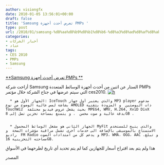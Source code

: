 ```yaml
---
author: visiongfx
date: 2010-01-05 13:56:01+00:00
draft: false
title: 'Samsung تعرض أحدث أجهزة PMPs '
type: post
url: /2010/01/samsung-%d8%aa%d8%b9%d8%b1%d8%b6-%d8%a3%d8%ad%d8%af%d8%ab-%d8%a3%d8%ac%d9%87%d8%b2%d8%a9-pmps/
categories:
- أخبار الشركات
- عتاد
tags:
- CES 2010
- PMPs
- Samsung
---
```


[**Samsung تعرض أحدث أجهزة PMPs **](http://www.it-scoop.com/2010/01/samsung-%d8%aa%d8%b9%d8%b1%d8%b6-%d8%a3%d8%ad%d8%af%d8%ab-%d8%a3%d8%ac%d9%87%d8%b2%d8%a9-pmps/)


أزاحت شركة Samsung الستار عن اثنين من أحدث أجهزة الوسائط المتعددة PMPs التي سيتم عرضها في جناح الشركة خلال مؤتمر ces2010.
[![h](http://images.techtree.com/ttimages/story/108497_samsung-400.jpg)
](http://www.it-scoop.com/2010/01/samsung-%d8%aa%d8%b9%d8%b1%d8%b6-%d8%a3%d8%ad%d8%af%d8%ab-%d8%a3%d8%ac%d9%87%d8%b2%d8%a9-pmps/)



	  * الجهاز الأول هو: IceTouch والذي يعتبر أول جهاز MP3 player مدعوم بشاشة لمس عالية الوضوح من نوع AMOLED ذات البوصتين  و المزودة بتقنية TouchWiz  بحيث يشغل عروض فيديو مختلفة MPEG4, WMV, H.264, XviD DivX بدقة عالية و صوت محسن  . و يتمتع بمساحة تخزين تصل إلى 8GB .


	  * الجهاز الثاني هو مشغل الوسائط المحمول MyFit والذي يتيح للمستخدم الاستمتاع بالموسيقى بالإضافة الى خدمات أخرى تشمل مراقبة مؤشرات الصحة  و راديو  FM Radio و يدعم كل من امتدادات الصوت MP3، WMA، OGG، AAC .و تبلغ مساحته التخزينية 16GB.

هذا ولم يتم بعد اقتراح أسعار للجهازين كما لم يتم تحديد أي تاريخ  لطرحهما في الأسواق

المصدر
